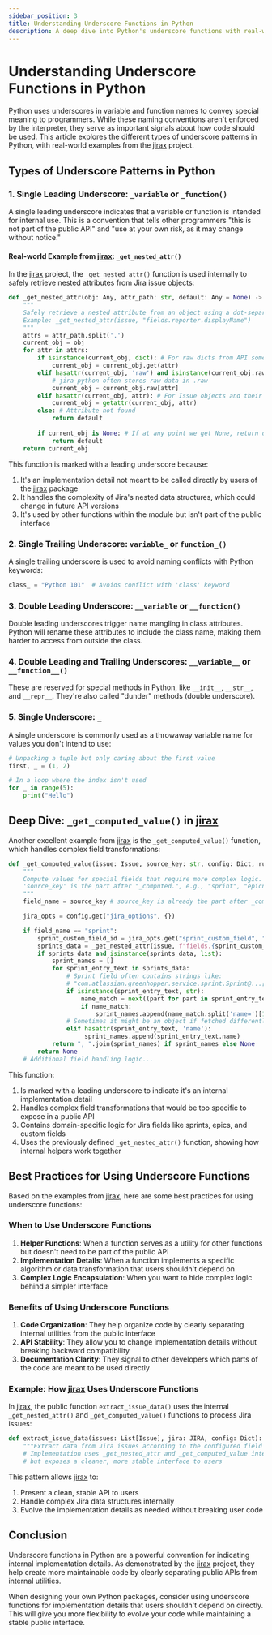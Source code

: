 ```yaml
---
sidebar_position: 3
title: Understanding Underscore Functions in Python
description: A deep dive into Python's underscore functions with real-world examples from [jirax](https://github.com/ivishalgandhi/jirax)
---
```


# Understanding Underscore Functions in Python

Python uses underscores in variable and function names to convey special meaning to programmers. While these naming conventions aren't enforced by the interpreter, they serve as important signals about how code should be used. This article explores the different types of underscore patterns in Python, with real-world examples from the [jirax](https://github.com/ivishalgandhi/jirax) project.

## Types of Underscore Patterns in Python

### 1. Single Leading Underscore: `_variable` or `_function()`

A single leading underscore indicates that a variable or function is intended for internal use. This is a convention that tells other programmers "this is not part of the public API" and "use at your own risk, as it may change without notice."

#### Real-world Example from [jirax](https://github.com/ivishalgandhi/jirax): `_get_nested_attr()`

In the [jirax](https://github.com/ivishalgandhi/jirax) project, the `_get_nested_attr()` function is used internally to safely retrieve nested attributes from Jira issue objects:

```python
def _get_nested_attr(obj: Any, attr_path: str, default: Any = None) -> Any:
    """
    Safely retrieve a nested attribute from an object using a dot-separated path.
    Example: _get_nested_attr(issue, "fields.reporter.displayName")
    """
    attrs = attr_path.split('.')
    current_obj = obj
    for attr in attrs:
        if isinstance(current_obj, dict): # For raw dicts from API sometimes
            current_obj = current_obj.get(attr)
        elif hasattr(current_obj, 'raw') and isinstance(current_obj.raw, dict) and attr in current_obj.raw:
            # jira-python often stores raw data in .raw
            current_obj = current_obj.raw[attr]
        elif hasattr(current_obj, attr): # For Issue objects and their fields
            current_obj = getattr(current_obj, attr)
        else: # Attribute not found
            return default
        
        if current_obj is None: # If at any point we get None, return default
            return default
    return current_obj
```

This function is marked with a leading underscore because:

1. It's an implementation detail not meant to be called directly by users of the [jirax](https://github.com/ivishalgandhi/jirax) package
2. It handles the complexity of Jira's nested data structures, which could change in future API versions
3. It's used by other functions within the module but isn't part of the public interface

### 2. Single Trailing Underscore: `variable_` or `function_()`

A single trailing underscore is used to avoid naming conflicts with Python keywords:

```python
class_ = "Python 101"  # Avoids conflict with 'class' keyword
```

### 3. Double Leading Underscore: `__variable` or `__function()`

Double leading underscores trigger name mangling in class attributes. Python will rename these attributes to include the class name, making them harder to access from outside the class.

### 4. Double Leading and Trailing Underscores: `__variable__` or `__function__()`

These are reserved for special methods in Python, like `__init__`, `__str__`, and `__repr__`. They're also called "dunder" methods (double underscore).

### 5. Single Underscore: `_`

A single underscore is commonly used as a throwaway variable name for values you don't intend to use:

```python
# Unpacking a tuple but only caring about the first value
first, _ = (1, 2)

# In a loop where the index isn't used
for _ in range(5):
    print("Hello")
```

## Deep Dive: `_get_computed_value()` in [jirax](https://github.com/ivishalgandhi/jirax)

Another excellent example from [jirax](https://github.com/ivishalgandhi/jirax) is the `_get_computed_value()` function, which handles complex field transformations:

```python
def _get_computed_value(issue: Issue, source_key: str, config: Dict, run_date_str: str, jira_client: JIRA) -> Any:
    """
    Compute values for special fields that require more complex logic.
    'source_key' is the part after "_computed.", e.g., "sprint", "epicname".
    """
    field_name = source_key # source_key is already the part after _computed.

    jira_opts = config.get("jira_options", {})

    if field_name == "sprint":
        sprint_custom_field_id = jira_opts.get("sprint_custom_field", "customfield_10020")
        sprints_data = _get_nested_attr(issue, f"fields.{sprint_custom_field_id}", [])
        if sprints_data and isinstance(sprints_data, list):
            sprint_names = []
            for sprint_entry_text in sprints_data:
                # Sprint field often contains strings like:
                # "com.atlassian.greenhopper.service.sprint.Sprint@...[id=123,rapidViewId=45,state=CLOSED,name=My Sprint Name,startDate=...,endDate=...]"
                if isinstance(sprint_entry_text, str):
                    name_match = next((part for part in sprint_entry_text.split(',') if 'name=' in part), None)
                    if name_match:
                        sprint_names.append(name_match.split('name=')[1].split(',')[0]) # Extract name
                # Sometimes it might be an object if fetched differently (less common with *all fields)
                elif hasattr(sprint_entry_text, 'name'):
                     sprint_names.append(sprint_entry_text.name)
            return ", ".join(sprint_names) if sprint_names else None
        return None
    # Additional field handling logic...
```

This function:

1. Is marked with a leading underscore to indicate it's an internal implementation detail
2. Handles complex field transformations that would be too specific to expose in a public API
3. Contains domain-specific logic for Jira fields like sprints, epics, and custom fields
4. Uses the previously defined `_get_nested_attr()` function, showing how internal helpers work together

## Best Practices for Using Underscore Functions

Based on the examples from [jirax](https://github.com/ivishalgandhi/jirax), here are some best practices for using underscore functions:

### When to Use Underscore Functions

1. **Helper Functions**: When a function serves as a utility for other functions but doesn't need to be part of the public API
2. **Implementation Details**: When a function implements a specific algorithm or data transformation that users shouldn't depend on
3. **Complex Logic Encapsulation**: When you want to hide complex logic behind a simpler interface

### Benefits of Using Underscore Functions

1. **Code Organization**: They help organize code by clearly separating internal utilities from the public interface
2. **API Stability**: They allow you to change implementation details without breaking backward compatibility
3. **Documentation Clarity**: They signal to other developers which parts of the code are meant to be used directly

### Example: How [jirax](https://github.com/ivishalgandhi/jirax) Uses Underscore Functions

In [jirax](https://github.com/ivishalgandhi/jirax), the public function `extract_issue_data()` uses the internal `_get_nested_attr()` and `_get_computed_value()` functions to process Jira issues:

```python
def extract_issue_data(issues: List[Issue], jira: JIRA, config: Dict):
    """Extract data from Jira issues according to the configured field mappings."""
    # Implementation uses _get_nested_attr and _get_computed_value internally
    # but exposes a cleaner, more stable interface to users
```

This pattern allows [jirax](https://github.com/ivishalgandhi/jirax) to:

1. Present a clean, stable API to users
2. Handle complex Jira data structures internally
3. Evolve the implementation details as needed without breaking user code

## Conclusion

Underscore functions in Python are a powerful convention for indicating internal implementation details. As demonstrated by the [jirax](https://github.com/ivishalgandhi/jirax) project, they help create more maintainable code by clearly separating public APIs from internal utilities.

When designing your own Python packages, consider using underscore functions for implementation details that users shouldn't depend on directly. This will give you more flexibility to evolve your code while maintaining a stable public interface.
